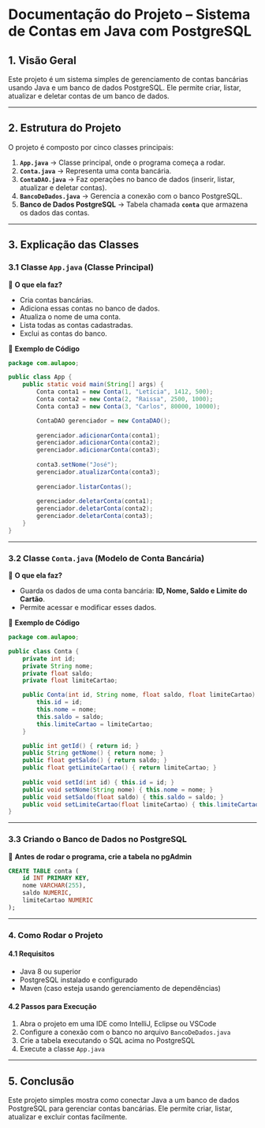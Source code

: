 # **Documentação do Projeto – Sistema de Contas em Java com PostgreSQL**

## **1. Visão Geral**
Este projeto é um sistema simples de gerenciamento de contas bancárias usando Java e um banco de dados PostgreSQL. Ele permite criar, listar, atualizar e deletar contas de um banco de dados.

---

## **2. Estrutura do Projeto**
O projeto é composto por cinco classes principais:

1. **`App.java`** → Classe principal, onde o programa começa a rodar.
2. **`Conta.java`** → Representa uma conta bancária.
3. **`ContaDAO.java`** → Faz operações no banco de dados (inserir, listar, atualizar e deletar contas).
4. **`BancoDeDados.java`** → Gerencia a conexão com o banco PostgreSQL.
5. **Banco de Dados PostgreSQL** → Tabela chamada **`conta`** que armazena os dados das contas.

---

## **3. Explicação das Classes**

### **3.1 Classe `App.java` (Classe Principal)**
📌 **O que ela faz?**  
- Cria contas bancárias.
- Adiciona essas contas no banco de dados.
- Atualiza o nome de uma conta.
- Lista todas as contas cadastradas.
- Exclui as contas do banco.

📌 **Exemplo de Código**
```java
package com.aulapoo;

public class App {
    public static void main(String[] args) {
        Conta conta1 = new Conta(1, "Letícia", 1412, 500);
        Conta conta2 = new Conta(2, "Raissa", 2500, 1000);
        Conta conta3 = new Conta(3, "Carlos", 80000, 10000);

        ContaDAO gerenciador = new ContaDAO();
        
        gerenciador.adicionarConta(conta1);
        gerenciador.adicionarConta(conta2);
        gerenciador.adicionarConta(conta3);
        
        conta3.setNome("José");
        gerenciador.atualizarConta(conta3);
        
        gerenciador.listarContas();
        
        gerenciador.deletarConta(conta1);
        gerenciador.deletarConta(conta2);
        gerenciador.deletarConta(conta3);
    }
}
```
---

### **3.2 Classe `Conta.java` (Modelo de Conta Bancária)**
📌 **O que ela faz?**  
- Guarda os dados de uma conta bancária: **ID, Nome, Saldo e Limite do Cartão**.
- Permite acessar e modificar esses dados.

📌 **Exemplo de Código**
```java
package com.aulapoo;

public class Conta {
    private int id;
    private String nome;
    private float saldo;
    private float limiteCartao;

    public Conta(int id, String nome, float saldo, float limiteCartao) {
        this.id = id;
        this.nome = nome;
        this.saldo = saldo;
        this.limiteCartao = limiteCartao;
    }

    public int getId() { return id; }
    public String getNome() { return nome; }
    public float getSaldo() { return saldo; }
    public float getLimiteCartao() { return limiteCartao; }
    
    public void setId(int id) { this.id = id; }
    public void setNome(String nome) { this.nome = nome; }
    public void setSaldo(float saldo) { this.saldo = saldo; }
    public void setLimiteCartao(float limiteCartao) { this.limiteCartao = limiteCartao; }
}
```
---

### **3.3 Criando o Banco de Dados no PostgreSQL**
📌 **Antes de rodar o programa, crie a tabela no pgAdmin**
```sql
CREATE TABLE conta (
    id INT PRIMARY KEY,
    nome VARCHAR(255),
    saldo NUMERIC,
    limiteCartao NUMERIC
);
```
---

### **4. Como Rodar o Projeto**

#### **4.1 Requisitos**
- Java 8 ou superior
- PostgreSQL instalado e configurado
- Maven (caso esteja usando gerenciamento de dependências)

#### **4.2 Passos para Execução**
1. Abra o projeto em uma IDE como IntelliJ, Eclipse ou VSCode
2. Configure a conexão com o banco no arquivo `BancoDeDados.java`
3. Crie a tabela executando o SQL acima no PostgreSQL
4. Execute a classe `App.java`

---

## **5. Conclusão**
Este projeto simples mostra como conectar Java a um banco de dados PostgreSQL para gerenciar contas bancárias. Ele permite criar, listar, atualizar e excluir contas facilmente.
